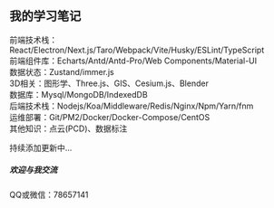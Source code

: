 ## 我的学习笔记
前端技术栈：React/Electron/Next.js/Taro/Webpack/Vite/Husky/ESLint/TypeScript  
前端组件库：Echarts/Antd/Antd-Pro/Web Components/Material-UI  
数据状态：Zustand/immer.js  
3D相关：图形学、Three.js、GIS、Cesium.js、Blender  
数据库：Mysql/MongoDB/IndexedDB  
后端技术栈：Nodejs/Koa/Middleware/Redis/Nginx/Npm/Yarn/fnm  
运维部署：Git/PM2/Docker/Docker-Compose/CentOS  
其他知识：点云(PCD)、数据标注


持续添加更新中...

##### 欢迎与我交流
QQ或微信：78657141
